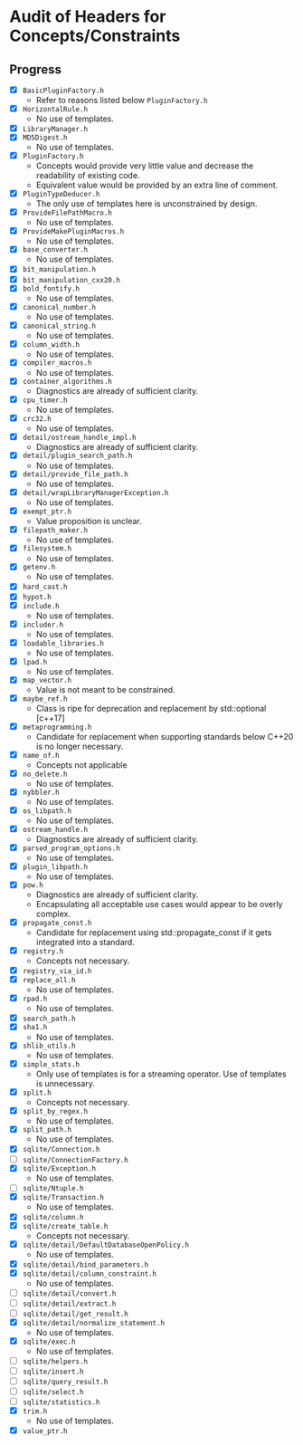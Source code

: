 # Audit of Headers for Concepts/Constraints

## Progress

* [x] `BasicPluginFactory.h`
  * Refer to reasons listed below `PluginFactory.h`
* [x] `HorizontalRule.h`
  * No use of templates.
* [x] `LibraryManager.h`
* [x] `MD5Digest.h`
  * No use of templates.
* [x] `PluginFactory.h`
  * Concepts would provide very little value and decrease the readability of existing code.
  * Equivalent value would be provided by an extra line of comment.
* [x] `PluginTypeDeducer.h`
  * The only use of templates here is unconstrained by design.
* [x] `ProvideFilePathMacro.h`
  * No use of templates.
* [x] `ProvideMakePluginMacros.h`
  * No use of templates.
* [x] `base_converter.h`
  * No use of templates.
* [x] `bit_manipulation.h`
* [x] `bit_manipulation_cxx20.h`
* [x] `bold_fontify.h`
  * No use of templates.
* [x] `canonical_number.h`
  * No use of templates.
* [x] `canonical_string.h`
  * No use of templates.
* [x] `column_width.h`
  * No use of templates.
* [x] `compiler_macros.h`
  * No use of templates.
* [x] `container_algorithms.h`
  * Diagnostics are already of sufficient clarity.
* [x] `cpu_timer.h`
  * No use of templates.
* [x] `crc32.h`
  * No use of templates.
* [x] `detail/ostream_handle_impl.h`
  * Diagnostics are already of sufficient clarity.
* [x] `detail/plugin_search_path.h`
  * No use of templates.
* [x] `detail/provide_file_path.h`
  * No use of templates.
* [x] `detail/wrapLibraryManagerException.h`
  * No use of templates.
* [x] `exempt_ptr.h`
  * Value proposition is unclear.
* [x] `filepath_maker.h`
  * No use of templates.
* [x] `filesystem.h`
  * No use of templates.
* [x] `getenv.h`
  * No use of templates.
* [x] `hard_cast.h`
* [x] `hypot.h`
* [x] `include.h`
  * No use of templates.
* [x] `includer.h`
  * No use of templates.
* [x] `loadable_libraries.h`
  * No use of templates.
* [x] `lpad.h`
  * No use of templates.
* [x] `map_vector.h`
  * Value is not meant to be constrained.
* [x] `maybe_ref.h`
  * Class is ripe for deprecation and replacement by std::optional [c++17]
* [x] `metaprogramming.h`
  * Candidate for replacement when supporting standards below C++20 is no longer necessary.
* [x] `name_of.h`
  * Concepts not applicable
* [x] `no_delete.h`
  * No use of templates.
* [x] `nybbler.h`
  * No use of templates.
* [x] `os_libpath.h`
  * No use of templates.
* [x] `ostream_handle.h`
  * Diagnostics are already of sufficient clarity.
* [x] `parsed_program_options.h`
  * No use of templates.
* [x] `plugin_libpath.h`
  * No use of templates.
* [x] `pow.h`
  * Diagnostics are already of sufficient clarity.
  * Encapsulating all acceptable use cases would appear to be overly
    complex.
* [x] `propagate_const.h`
  * Candidate for replacement using std::propagate_const if it gets integrated into a standard.
* [x] `registry.h`
  * Concepts not necessary.
* [x] `registry_via_id.h`
* [x] `replace_all.h`
  * No use of templates.
* [x] `rpad.h`
  * No use of templates.
* [x] `search_path.h`
* [x] `sha1.h`
  * No use of templates.
* [x] `shlib_utils.h`
  * No use of templates.
* [x] `simple_stats.h`
  * Only use of templates is for a streaming operator. Use of templates is unnecessary.
* [x] `split.h`
  * Concepts not necessary.
* [x] `split_by_regex.h`
  * No use of templates.
* [x] `split_path.h`
  * No use of templates.
* [x] `sqlite/Connection.h`
* [ ] `sqlite/ConnectionFactory.h`
* [x] `sqlite/Exception.h`
  * No use of templates.
* [ ] `sqlite/Ntuple.h`
* [x] `sqlite/Transaction.h`
  * No use of templates.
* [x] `sqlite/column.h`
* [x] `sqlite/create_table.h`
  * Concepts not necessary.
* [x] `sqlite/detail/DefaultDatabaseOpenPolicy.h`
  * No use of templates.
* [x] `sqlite/detail/bind_parameters.h`
* [x] `sqlite/detail/column_constraint.h`
  * No use of templates.
* [ ] `sqlite/detail/convert.h`
* [ ] `sqlite/detail/extract.h`
* [ ] `sqlite/detail/get_result.h`
* [x] `sqlite/detail/normalize_statement.h`
  * No use of templates.
* [x] `sqlite/exec.h`
  * No use of templates.
* [ ] `sqlite/helpers.h`
* [ ] `sqlite/insert.h`
* [ ] `sqlite/query_result.h`
* [ ] `sqlite/select.h`
* [ ] `sqlite/statistics.h`
* [x] `trim.h`
  * No use of templates.
* [x] `value_ptr.h`
